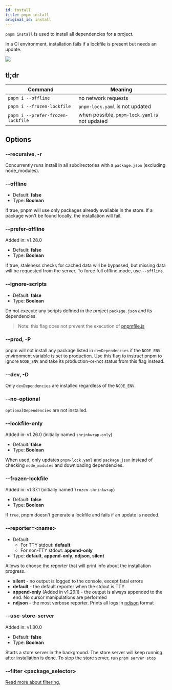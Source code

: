 ```yaml
---
id: install
title: pnpm install
original_id: install
---
```


`pnpm install` is used to install all dependencies for a project.

In a CI environment, installation fails if a lockfile is present but needs an
update.

![](/img/demos/pnpm-install.svg)

## tl;dr

|Command|Meaning|
|--|--|
|`pnpm i --offline` |no network requests |
|`pnpm i --frozen-lockfile` |`pnpm-lock.yaml` is not updated |
|`pnpm i --prefer-frozen-lockfile` |when possible, `pnpm-lock.yaml` is not updated |

## Options

### --recursive, -r

Concurrently runs install in all subdirectories with a `package.json` (excluding node_modules).

### --offline

* Default: **false**
* Type: **Boolean**

If true, pnpm will use only packages already available in the store.
If a package won't be found locally, the installation will fail.

### --prefer-offline

Added in: v1.28.0

* Default: **false**
* Type: **Boolean**

If true, staleness checks for cached data will be bypassed, but missing data will be requested from the server.
To force full offline mode, use `--offline`.

### --ignore-scripts

* Default: **false**
* Type: **Boolean**

Do not execute any scripts defined in the project `package.json` and its dependencies.

> Note: this flag does not prevent the execution of [pnpmfile.js](../pnpmfile)

### --prod, -P

pnpm will not install any package listed in `devDependencies` if the `NODE_ENV` environment variable is set to production. Use this flag to instruct pnpm to ignore `NODE_ENV` and take its production-or-not status from this flag instead.

### --dev, -D

Only `devDependencies` are installed regardless of the `NODE_ENV`.

### --no-optional

`optionalDependencies` are not installed.

### --lockfile-only

Added in: v1.26.0 (initially named `shrinkwrap-only`)

* Default: **false**
* Type: **Boolean**

When used, only updates `pnpm-lock.yaml` and `package.json` instead of checking `node_modules` and downloading dependencies.

### --frozen-lockfile

Added in: v1.37.1 (initially named `frozen-shrinkwrap`)

* Default: **false**
* Type: **Boolean**

If `true`, pnpm doesn't generate a lockfile and fails if an update is needed.

### --reporter=&lt;name>

* Default:
    * For TTY stdout: **default**
    * For non-TTY stdout: **append-only**
* Type: **default**, **append-only**, **ndjson**, **silent**

Allows to choose the reporter that will print info about
the installation progress.

* **silent** - no output is logged to the console, except fatal errors
* **default** - the default reporter when the stdout is TTY
* **append-only** (Added in v1.29.1) - the output is always appended to the end. No cursor manipulations are performed
* **ndjson** - the most verbose reporter. Prints all logs in [ndjson](http://ndjson.org/) format

### --use-store-server

Added in: v1.30.0

* Default: **false**
* Type: **Boolean**

Starts a store server in the background. The store server will keep running after installation is done.
To stop the store server, run `pnpm server stop`

### --filter &lt;package_selector>

[Read more about filtering.](../filtering)

